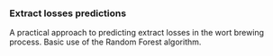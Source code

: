 ### Extract losses predictions
A practical approach to predicting extract losses in the wort brewing process. Basic use of the Random Forest algorithm.
